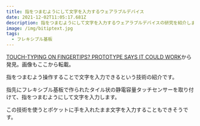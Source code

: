 ```yaml
---
title: 指をつまむようにして文字を入力するウェアラブルデバイス
date: 2021-12-02T11:05:17.681Z
description: 指をつまむようにして文字を入力するウェアラブルデバイスの研究を紹介します。
image: /img/bitiptext.jpg
tags:
  - フレキシブル基板
---
```

[TOUCH-TYPING ON FINGERTIPS? PROTOTYPE SAYS IT COULD WORK](https://hackaday.com/2020/05/09/touch-typing-on-fingertips-prototype-says-it-could-work/)から発見。画像もここから転載。

指をつまむよう操作することで文字を入力できるという技術の紹介です。

指先にフレキシブル基板で作られたタイル状の静電容量タッチセンサーを取り付けて、指をつまむようにして文字を入力します。

この技術を使うとポケットに手を入れたまま文字を入力することもできそうです。


